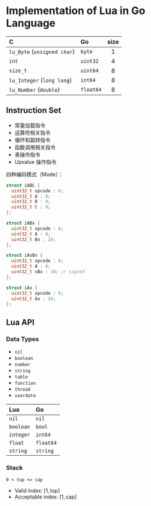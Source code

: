 # Implementation of Lua in Go Language

| C                           | Go        | size  |
| :---                        | :---      | :---: |
| `lu_Byte` (`unsigned char`) | `byte`    | 1     |
| `int`                       | `uint32`  | 4     |
| `size_t`                    | `uint64`  | 8     |
| `lu_Integer` (`long long`)  | `int64`   | 8     |
| `lu_Number` (`double`)      | `float64` | 8     |

## Instruction Set

+ 常量加载指令
+ 运算符相关指令
+ 循环和跳转指令
+ 函数调用相关指令
+ 表操作指令
+ Upvalue 操作指令

四种编码模式（Mode）：

```c
struct iABC {
  uint32_t opcode : 6;
  uint32_t A : 8;
  uint32_t B : 9;
  uint32_t C : 9;
};

struct iABx {
  uint32_t opcode : 6;
  uint32_t A : 8;
  uint32_t Bx : 18;
};

struct iAsBx {
  uint32_t opcode : 6;
  uint32_t A : 8;
  uint32_t sBx : 18; // signed
};

struct iAx {
  uint32_t opcode : 6;
  uint32_t Ax : 26;
};
```

## Lua API

### Data Types

+ `nil`
+ `boolean`
+ `number`
+ `string`
+ `table`
+ `function`
+ `thread`
+ `userdata`

| Lua       | Go        |
| :---      | :---      |
| `nil`     | `nil`     |
| `boolean` | `bool`    |
| `integer` | `int64`   |
| `float`   | `float64` |
| `string`  | `string`  |

### Stack

`0 < top <= cap`

+ Valid index: $[1, \text{top}]$
+ Acceptable index: $[1, \text{cap}]$
